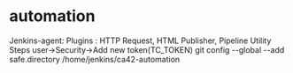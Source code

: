 # automation
Jenkins-agent:
    Plugins : HTTP Request, HTML Publisher, Pipeline Utility Steps
user->Security->Add new token(TC_TOKEN)
git config --global --add safe.directory /home/jenkins/ca42-automation
